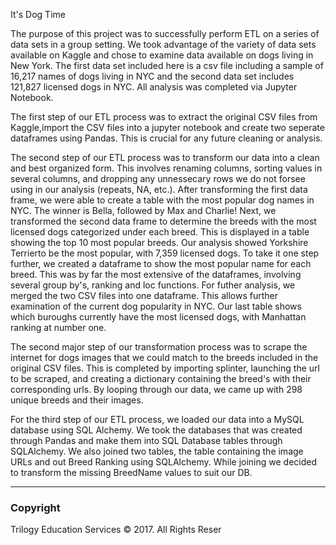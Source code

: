 It's Dog Time

The purpose of this project was to successfully perform ETL on a series of data sets in a group setting. We took advantage of the variety of data sets available on Kaggle and chose to examine data available on dogs living in New York. The first data set included here is a csv file including a sample of 16,217 names of dogs living in NYC and the second data set includes 121,827 licensed dogs in NYC. All analysis was completed via Jupyter Notebook. 

The first step of our ETL process was to extract the original CSV files from Kaggle,import the CSV files into a jupyter notebook and create two seperate dataframes using Pandas. This is crucial for any future cleaning or analysis.

The second step of our ETL process was to transform our data into a clean and best organized form. This involves renaming columns, sorting values in several columns, and dropping any unnessecary rows we do not forsee using in our analysis (repeats, NA, etc.). After transforming the first data frame, we were able to 
create a table with the most popular dog names in NYC. The winner is Bella, followed by Max and Charlie! Next, we transformed the second data frame to determine the breeds with the most licensed dogs categorized under each breed. This is displayed in a table showing the top 10 most popular breeds. Our analysis showed Yorkshire Terrierto be the most popular, with 7,359 licensed dogs. To take it one step further, we created a dataframe to show the most popular name for each breed. This was by far the most extensive of the dataframes, involving several group by's, ranking and loc functions. For futher analysis, we merged the two CSV files into one dataframe. This allows further examination of the current dog popularity in NYC. Our last table shows which buroughs currently have the most licensed dogs, with Manhattan ranking at number one. 

The second major step  of our transformation process was to scrape the internet for dogs images that we could match to the breeds included in the original CSV files. This is completed by importing splinter, launching the url to be scraped, and creating a dictionary containing the breed's with their corresponding urls. By looping through our data, we came up with 298 unique breeds and their images. 

For the third step of our ETL process, we loaded our data into a MySQL database using SQL Alchemy. We took the databases that was created through Pandas and make them into SQL Database tables through SQLAlchemy. We also joined two tables, the table containing the image URLs and out Breed Ranking using SQLAlchemy. While joining we decided to transform the missing BreedName values to suit our DB.


- - -

### Copyright

Trilogy Education Services © 2017. All Rights Reser
